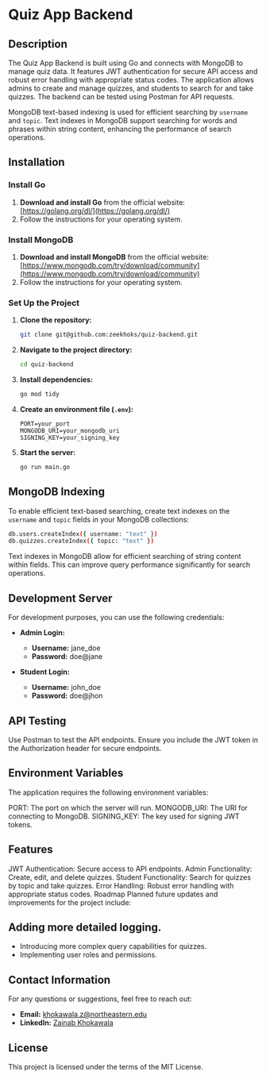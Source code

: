 # Quiz App Backend

## Description

The Quiz App Backend is built using Go and connects with MongoDB to manage quiz data. It features JWT authentication for secure API access and robust error handling with appropriate status codes. The application allows admins to create and manage quizzes, and students to search for and take quizzes. The backend can be tested using Postman for API requests.

MongoDB text-based indexing is used for efficient searching by `username` and `topic`. Text indexes in MongoDB support searching for words and phrases within string content, enhancing the performance of search operations.

## Installation

### Install Go

1. **Download and install Go** from the official website: [https://golang.org/dl/](https://golang.org/dl/)
2. Follow the instructions for your operating system.

### Install MongoDB

1. **Download and install MongoDB** from the official website: [https://www.mongodb.com/try/download/community](https://www.mongodb.com/try/download/community)
2. Follow the instructions for your operating system.

### Set Up the Project

1. **Clone the repository:**
    ```sh
    git clone git@github.com:zeekhoks/quiz-backend.git
    ```

2. **Navigate to the project directory:**
    ```sh
    cd quiz-backend
    ```

3. **Install dependencies:**
    ```sh
    go mod tidy
    ```

4. **Create an environment file (`.env`):**
    ```
    PORT=your_port
    MONGODB_URI=your_mongodb_uri
    SIGNING_KEY=your_signing_key
    ```

5. **Start the server:**
    ```sh
    go run main.go
    ```

## MongoDB Indexing

To enable efficient text-based searching, create text indexes on the `username` and `topic` fields in your MongoDB collections:

```sh
db.users.createIndex({ username: "text" })
db.quizzes.createIndex({ topic: "text" })
```

Text indexes in MongoDB allow for efficient searching of string content within fields. This can improve query performance significantly for search operations.

## Development Server

For development purposes, you can use the following credentials:

- **Admin Login:**
   - **Username:** jane_doe
   - **Password:** doe@jane

- **Student Login:**
   - **Username:** john_doe
   - **Password:** doe@jhon

## API Testing
Use Postman to test the API endpoints. Ensure you include the JWT token in the Authorization header for secure endpoints.

## Environment Variables
The application requires the following environment variables:

PORT: The port on which the server will run.
MONGODB_URI: The URI for connecting to MongoDB.
SIGNING_KEY: The key used for signing JWT tokens.

## Features
JWT Authentication: Secure access to API endpoints.
Admin Functionality: Create, edit, and delete quizzes.
Student Functionality: Search for quizzes by topic and take quizzes.
Error Handling: Robust error handling with appropriate status codes.
Roadmap
Planned future updates and improvements for the project include:

## Adding more detailed logging.
- Introducing more complex query capabilities for quizzes.
- Implementing user roles and permissions.

## Contact Information

For any questions or suggestions, feel free to reach out:

- **Email:** [khokawala.z@northeastern.edu](mailto:khokawala.z@northeastern.edu)
- **LinkedIn:** [Zainab Khokawala](https://www.linkedin.com/in/zainabkhokawala/)

## License

This project is licensed under the terms of the MIT License.